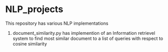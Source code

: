 # NLP_projects
This repository has various NLP implementations

1. document_similarity.py has implemention of an Information retrievel system to find most similar document to a list of queries with respect to cosine similarity
